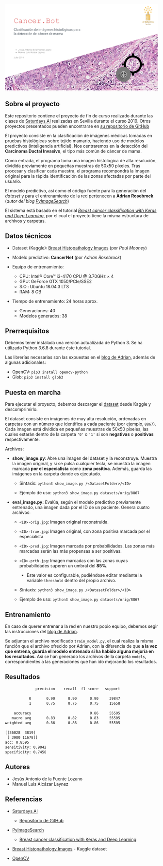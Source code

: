 ![# Cancer.Bot - Clasificación de imágenes histológicas para la detección de cáncer de mama](https://raw.githubusercontent.com/MrManlu/Cancer.Bot/master/IMG/CancerBot.png)

## Sobre el proyecto
Este repositorio contiene el proyecto de fin de curso realizado durante las clases de [Saturdays.AI][SatAI] realizadas en Sevilla durante el curso 2019. Otros proyectos presentados pueden encontrarse en [su repositorio de GitHub][SAGit]

El proyecto consiste en la clasificación de imágenes médicas tomadas en pruebas histológicas sobre tejido mamario, haciendo uso de modelos predictivos (inteligencia artificial). Nos centraremos en la detección del **Carcinoma Ductal Invasivo**, el tipo más común de cáncer de mama.


Como entrada, el programa toma una imagen histológica de alta resolución, dividida previamente en pequeñas muestras de 50x50 píxeles. Tras procesar y clasificar cada muestra, el programa recompondrá la imagen original para la rápida identificación de las zonas afectadas por parte del usuario.

El modelo predictivo, así como el código fuente para la generación del *dataset* y para el entrenamiento de la red pertenecen a **Adrian Rosebrock** (*autor del blog [PyImageSearch][PyBlog]*)

El sistema está basado en el tutorial [*Breast cancer classification with Keras and Deep Learning*][PBBreast], por el cual el proyecto tiene la misma estructura de archivos y carpetas.

## Datos técnicos

- Dataset (Kaggle): [Breast Histopathology Images][DS] (por *Paul Mooney*)
- Modelo predictivo: **CancerNet** (por *Adrian Rosebrock*)
- Equipo de entrenamiento:
    - CPU: Intel® Core™ i3-4170 CPU @ 3.70GHz × 4
    - GPU: GeForce GTX 1050/PCIe/SSE2
    - S.O.: Ubuntu 18.04.3 LTS
    - RAM: 8 GB

- Tiempo de entrenamiento: 24 horas aprox.
    - Generaciones: 40
    - Modelos generados: 38

## Prerrequisitos
Debemos tener instalada una versión actualizada de Python 3. Se ha utilizado Python 3.6.8 durante éste tutorial.

Las librerías necesarias son las expuestas en el [blog de Adrian][PBBreast], además de algunas adicionales:

- OpenCV: `pip3 install opencv-python`
- Glob: `pip3 install glob3`

## Puesta en marcha
Para ejecutar el proyecto, debemos descargar el [dataset][DS] desde Kaggle y descomprimirlo.

El dataset consiste en imágenes de muy alta resolución, ordenadas en carpetas con un número que identifica a cada paciente (por ejemplo, `8867`). Cada imagen está dividida en pequeñas muestras de 50x50 píxeles, las cuales estarán dentro de la carpeta `'0'` o `'1'` si son **negativas** o **positivas** respectivamente.

Archivos:

- **show_image.py**: Abre una imagen del dataset y la reconstruye. Muestra la imagen original, y si se pulsa cualquier tecla, se muestra la imagen marcada **por el especialista** como **zona positiva**. Además, guarda las imágenes en la carpeta donde es ejecutado.

    - Sintaxis: `python3 show_image.py /<DatasetFolder>/<ID>`

    - Ejemplo de uso: `python3 show_image.py datasets/orig/8867`

- **eval_image.py:** Evalúa, según el modelo predictivo previamente entrenado, una imagen dada por el ID de un paciente. Genera cuatro archivos:

    - `<ID>-orig.jpg`: Imagen original reconstruida.
    - `<ID>-true.jpg`: Imagen original, con zona positiva marcada por el especialista.
    - `<ID>-pred.jpg`: Imagen marcada por probabilidades. Las zonas más marcadas serán las más propensas a ser positivas.
    - `<ID>-prth.jpg`: Imagen marcadas con las zonas cuyas probabilidades superen un umbral del **85%**.
        - Este valor es configurable, pudiéndose editar mediante la variable `threshold` dentro del propio archivo.

    - Sintaxis: `python3 show_image.py /<DatasetFolder>/<ID>`

    - Ejemplo de uso: `python3 show_image.py datasets/orig/8867`

## Entrenamiento
En caso de querer entrenar a la red en nuestro popio equipo, debemos segir las instrucciones del [blog de Adrian][PBBreast].

Se adjuntan el archivo modificado `train_model.py`, el cual realiza la misma función que el archivo ofrecido por Adrian, con la diferencia de que **a la vez que entrena, guarda el modelo entrenado si ha habido alguna mejoría en los resultados.** Así se han generado los archivos de la carpeta `models`, correspondientes a las generaciones que han ido mejorando los resultados.

## Resultados
```
              precision    recall  f1-score   support

           0       0.90      0.90      0.90     39847
           1       0.75      0.75      0.75     15658

    accuracy                           0.86     55505
   macro avg       0.83      0.82      0.83     55505
weighted avg       0.86      0.86      0.86     55505

[[36028  3819]
 [ 3980 11678]]
acc: 0.8595
sensitivity: 0.9042
specificity: 0.7458
```

## Autores

- Jesús Antonio de la Fuente Lozano
- Manuel Luis Alcázar Laynez

## Referencias

- [Saturdays.AI][SatAI]
    - [Repositorio de GitHub][SAGit]

- [PyImageSearch][PyBlog]
    - [Breast cancer classification with Keras and Deep Learning][PBBreast]

- [Breast Histopathology Images][DS] - Kaggle dataset
- [OpenCV](https://opencv.org/)

[SatAI]: https://www.saturdays.ai/
[SAGit]: https://github.com/SaturdaysAI/Projects
[PyBlog]: https://www.pyimagesearch.com/
[PBBreast]: https://www.pyimagesearch.com/2019/02/18/breast-cancer-classification-with-keras-and-deep-learning/
[DS]: https://www.kaggle.com/paultimothymooney/breast-histopathology-images
